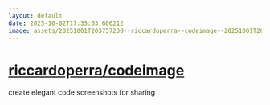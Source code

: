 ```yaml
---
layout: default
date: 2025-10-02T17:35:03.606212
image: assets/20251001T203757230--riccardoperra--codeimage--20251001T204514808--cropped.png
---
```


# [riccardoperra/codeimage](https://github.com/riccardoperra/codeimage)

create elegant code screenshots for sharing
